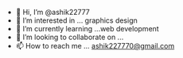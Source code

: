 - 👋 Hi, I’m @ashik22777
- 👀 I’m interested in ... graphics design
- 🌱 I’m currently learning ...web development
- 💞️ I’m looking to collaborate on ...
- 📫 How to reach me ... ashik227770@gmail.com

<!---
ashik22777/ashik22777 is a ✨ special ✨ repository because its `README.md` (this file) appears on your GitHub profile.
You can click the Preview link to take a look at your changes.
--->
